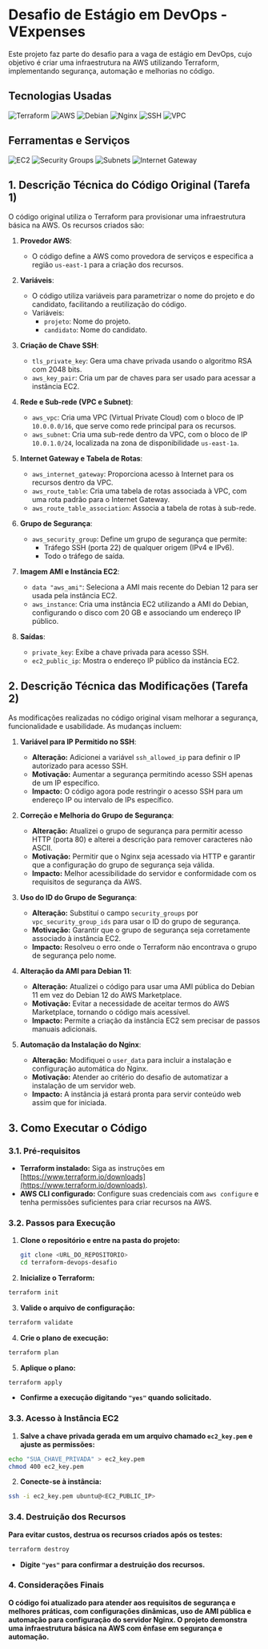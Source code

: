# Desafio de Estágio em DevOps - VExpenses

Este projeto faz parte do desafio para a vaga de estágio em DevOps, cujo objetivo é criar uma infraestrutura na AWS utilizando Terraform, implementando segurança, automação e melhorias no código.

## Tecnologias Usadas

![Terraform](https://img.shields.io/badge/Terraform-7B42BC?style=for-the-badge&logo=terraform&logoColor=white)
![AWS](https://img.shields.io/badge/AWS-232F3E?style=for-the-badge&logo=amazon-aws&logoColor=white)
![Debian](https://img.shields.io/badge/Debian-A81D33?style=for-the-badge&logo=debian&logoColor=white)
![Nginx](https://img.shields.io/badge/Nginx-009639?style=for-the-badge&logo=nginx&logoColor=white)
![SSH](https://img.shields.io/badge/SSH-000000?style=for-the-badge&logo=ssh&logoColor=white)
![VPC](https://img.shields.io/badge/AWS--VPC-FF9900?style=for-the-badge&logo=amazon-aws&logoColor=white)

## Ferramentas e Serviços

![EC2](https://img.shields.io/badge/AWS--EC2-FF9900?style=for-the-badge&logo=amazon-aws&logoColor=white)
![Security Groups](https://img.shields.io/badge/Security%20Groups-FF4C29?style=for-the-badge&logo=amazon-aws&logoColor=white)
![Subnets](https://img.shields.io/badge/Subnets-006600?style=for-the-badge&logo=amazon-aws&logoColor=white)
![Internet Gateway](https://img.shields.io/badge/Internet%20Gateway-FF8C00?style=for-the-badge&logo=amazon-aws&logoColor=white)

## 1. Descrição Técnica do Código Original (Tarefa 1)

O código original utiliza o Terraform para provisionar uma infraestrutura básica na AWS. Os recursos criados são:

1. **Provedor AWS**:
   - O código define a AWS como provedora de serviços e especifica a região `us-east-1` para a criação dos recursos.

2. **Variáveis**:
   - O código utiliza variáveis para parametrizar o nome do projeto e do candidato, facilitando a reutilização do código.
   - Variáveis:
     - `projeto`: Nome do projeto.
     - `candidato`: Nome do candidato.

3. **Criação de Chave SSH**:
   - `tls_private_key`: Gera uma chave privada usando o algoritmo RSA com 2048 bits.
   - `aws_key_pair`: Cria um par de chaves para ser usado para acessar a instância EC2.

4. **Rede e Sub-rede (VPC e Subnet)**:
   - `aws_vpc`: Cria uma VPC (Virtual Private Cloud) com o bloco de IP `10.0.0.0/16`, que serve como rede principal para os recursos.
   - `aws_subnet`: Cria uma sub-rede dentro da VPC, com o bloco de IP `10.0.1.0/24`, localizada na zona de disponibilidade `us-east-1a`.

5. **Internet Gateway e Tabela de Rotas**:
   - `aws_internet_gateway`: Proporciona acesso à Internet para os recursos dentro da VPC.
   - `aws_route_table`: Cria uma tabela de rotas associada à VPC, com uma rota padrão para o Internet Gateway.
   - `aws_route_table_association`: Associa a tabela de rotas à sub-rede.

6. **Grupo de Segurança**:
   - `aws_security_group`: Define um grupo de segurança que permite:
     - Tráfego SSH (porta 22) de qualquer origem (IPv4 e IPv6).
     - Todo o tráfego de saída.
   
7. **Imagem AMI e Instância EC2**:
   - `data "aws_ami"`: Seleciona a AMI mais recente do Debian 12 para ser usada pela instância EC2.
   - `aws_instance`: Cria uma instância EC2 utilizando a AMI do Debian, configurando o disco com 20 GB e associando um endereço IP público.

8. **Saídas**:
   - `private_key`: Exibe a chave privada para acesso SSH.
   - `ec2_public_ip`: Mostra o endereço IP público da instância EC2.

## 2. Descrição Técnica das Modificações (Tarefa 2)

As modificações realizadas no código original visam melhorar a segurança, funcionalidade e usabilidade. As mudanças incluem:

1. **Variável para IP Permitido no SSH**:
   - **Alteração:** Adicionei a variável `ssh_allowed_ip` para definir o IP autorizado para acesso SSH.
   - **Motivação:** Aumentar a segurança permitindo acesso SSH apenas de um IP específico.
   - **Impacto:** O código agora pode restringir o acesso SSH para um endereço IP ou intervalo de IPs específico.

2. **Correção e Melhoria do Grupo de Segurança**:
   - **Alteração:** Atualizei o grupo de segurança para permitir acesso HTTP (porta 80) e alterei a descrição para remover caracteres não ASCII.
   - **Motivação:** Permitir que o Nginx seja acessado via HTTP e garantir que a configuração do grupo de segurança seja válida.
   - **Impacto:** Melhor acessibilidade do servidor e conformidade com os requisitos de segurança da AWS.

3. **Uso do ID do Grupo de Segurança**:
   - **Alteração:** Substituí o campo `security_groups` por `vpc_security_group_ids` para usar o ID do grupo de segurança.
   - **Motivação:** Garantir que o grupo de segurança seja corretamente associado à instância EC2.
   - **Impacto:** Resolveu o erro onde o Terraform não encontrava o grupo de segurança pelo nome.

4. **Alteração da AMI para Debian 11**:
   - **Alteração:** Atualizei o código para usar uma AMI pública do Debian 11 em vez do Debian 12 do AWS Marketplace.
   - **Motivação:** Evitar a necessidade de aceitar termos do AWS Marketplace, tornando o código mais acessível.
   - **Impacto:** Permite a criação da instância EC2 sem precisar de passos manuais adicionais.

5. **Automação da Instalação do Nginx**:
   - **Alteração:** Modifiquei o `user_data` para incluir a instalação e configuração automática do Nginx.
   - **Motivação:** Atender ao critério do desafio de automatizar a instalação de um servidor web.
   - **Impacto:** A instância já estará pronta para servir conteúdo web assim que for iniciada.


## 3. Como Executar o Código

### 3.1. Pré-requisitos
- **Terraform instalado:** Siga as instruções em [https://www.terraform.io/downloads](https://www.terraform.io/downloads).
- **AWS CLI configurado:** Configure suas credenciais com `aws configure` e tenha permissões suficientes para criar recursos na AWS.

### 3.2. Passos para Execução
1. **Clone o repositório e entre na pasta do projeto:**
   ```bash
   git clone <URL_DO_REPOSITORIO>
   cd terraform-devops-desafio
   ```

2. **Inicialize o Terraform:**
  ```bash
  terraform init
  ```

3. **Valide o arquivo de configuração:**
  ```bash
  terraform validate
  ```
4. **Crie o plano de execução:**
  ```bash
  terraform plan
  ```
5. **Aplique o plano:**
  ```bash
  terraform apply
  ```
- **Confirme a execução digitando `"yes"` quando solicitado.**

### 3.3. Acesso à Instância EC2
1. **Salve a chave privada gerada em um arquivo chamado `ec2_key.pem` e ajuste as permissões:**
```bash
echo "SUA_CHAVE_PRIVADA" > ec2_key.pem
chmod 400 ec2_key.pem
```
2. **Conecte-se à instância:**
```bash
ssh -i ec2_key.pem ubuntu@<EC2_PUBLIC_IP>
```
### 3.4. Destruição dos Recursos
**Para evitar custos, destrua os recursos criados após os testes:**
```bash
terraform destroy
```
- **Digite `"yes"` para confirmar a destruição dos recursos.**

### 4. Considerações Finais
**O código foi atualizado para atender aos requisitos de segurança e melhores práticas, com configurações dinâmicas, uso de AMI pública e automação para configuração do servidor Nginx. O projeto demonstra uma infraestrutura básica na AWS com ênfase em segurança e automação.**

